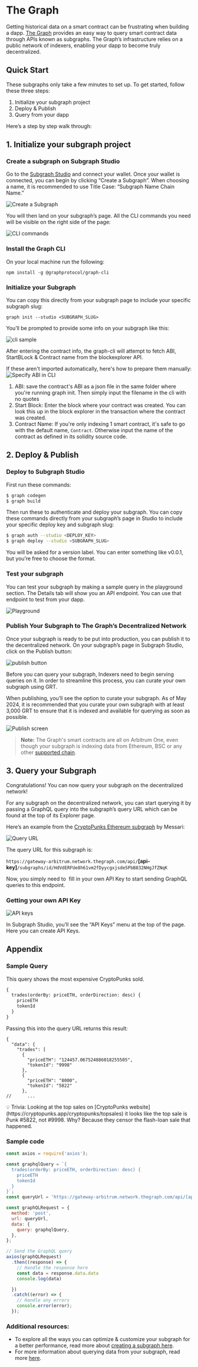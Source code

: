 # The Graph 

Getting historical data on a smart contract can be frustrating when building a dapp. [The Graph](https://thegraph.com/) provides an easy way to query smart contract data through APIs known as subgraphs. The Graph’s infrastructure relies on a public network of indexers, enabling your dapp to become truly decentralized.

## Quick Start

These subgraphs only take a few minutes to set up. To get started, follow these three steps:

1. Initialize your subgraph project
2. Deploy & Publish
3. Query from your dapp

Here’s a step by step walk through:

## 1. Initialize your subgraph project

### Create a subgraph on Subgraph Studio⁠

Go to the [Subgraph Studio](https://thegraph.com/studio/) and connect your wallet. Once your wallet is connected, you can begin by clicking “Create a Subgraph”. When choosing a name, it is recommended to use Title Case: “Subgraph Name Chain Name.”

![Create a Subgraph](https://raw.githubusercontent.com/alinobrasil/the_graph_getting_started/refs/heads/main/img/studio-create-subgraph.png)


You will then land on your subgraph’s page. All the CLI commands you need will be visible on the right side of the page:

![CLI commands](https://raw.githubusercontent.com/alinobrasil/the_graph_getting_started/refs/heads/main/img/studio-graphcli-commands.png)


### Install the Graph CLI⁠

On your local machine run the following:
```
npm install -g @graphprotocol/graph-cli
```

### Initialize your Subgraph⁠

You can copy this directly from your subgraph page to include your specific subgraph slug:
```
graph init --studio <SUBGRAPH_SLUG>
```
You’ll be prompted to provide some info on your subgraph like this:

![cli sample](https://raw.githubusercontent.com/alinobrasil/the_graph_getting_started/refs/heads/main/img/cli-sample.png)


After entering the contract info, the graph-cli will attempt to fetch ABI, StartBLock & Contract name from the blockexplorer API. 

If these aren't imported automatically, here's how to prepare them manually:
  ![Specify ABI in CLI](https://raw.githubusercontent.com/alinobrasil/the_graph_getting_started/refs/heads/lens/img/cli-specify-abi.png)
1. ABI: save the contract's ABI as a json file in the same folder where you're running graph init. Then simply input the filename in the cli with no quotes
2. Start Block: Enter the block where your contract was created. You can look this up in the block explorer in the transaction where the contract was created. 
3. Contract Name: If you're only indexing 1 smart contract, it's safe to go with the default name, `Contract`. Otherwise input the name of the contract as defined in its solidity source code.


## 2. Deploy & Publish

### Deploy to Subgraph Studio⁠

First run these commands:

```bash
$ graph codegen
$ graph build
```

Then run these to authenticate and deploy your subgraph. You can copy these commands directly from your subgraph’s page in Studio to include your specific deploy key and subgraph slug:

```bash
$ graph auth --studio <DEPLOY_KEY>
$ graph deploy --studio <SUBGRAPH_SLUG>
```

You will be asked for a version label. You can enter something like v0.0.1, but you’re free to choose the format.

### Test your subgraph⁠

You can test your subgraph by making a sample query in the playground section. The Details tab will show you an API endpoint. You can use that endpoint to test from your dapp.

![Playground](https://raw.githubusercontent.com/alinobrasil/the_graph_getting_started/refs/heads/main/img/studio-playground.png)


### Publish Your Subgraph to The Graph’s Decentralized Network

Once your subgraph is ready to be put into production, you can publish it to the decentralized network. On your subgraph’s page in Subgraph Studio, click on the Publish button:

![publish button](https://raw.githubusercontent.com/alinobrasil/the_graph_getting_started/refs/heads/main/img/studio-publish-button.webp)


Before you can query your subgraph, Indexers need to begin serving queries on it. In order to streamline this process, you can curate your own subgraph using GRT.

When publishing, you’ll see the option to curate your subgraph. As of May 2024, it is recommended that you curate your own subgraph with at least 3,000 GRT to ensure that it is indexed and available for querying as soon as possible.

![Publish screen](https://raw.githubusercontent.com/alinobrasil/the_graph_getting_started/refs/heads/main/img/studio-publish-modal.png)

> **Note:** The Graph's smart contracts are all on Arbitrum One, even though your subgraph is indexing data from Ethereum, BSC or any other [supported chain](https://thegraph.com/docs/en/developing/supported-networks/). 

## 3. Query your Subgraph

Congratulations! You can now query your subgraph on the decentralized network!

For any subgraph on the decentralized network, you can start querying it by passing a GraphQL query into the subgraph’s query URL which can be found at the top of its Explorer page.

Here’s an example from the [CryptoPunks Ethereum subgraph](https://thegraph.com/explorer/subgraphs/HdVdERFUe8h61vm2fDyycHgxjsde5PbB832NHgJfZNqK) by Messari:

![Query URL](https://raw.githubusercontent.com/alinobrasil/the_graph_getting_started/refs/heads/main/img/explorer-query-url.png)


The query URL for this subgraph is:

`https://gateway-arbitrum.network.thegraph.com/api/`**[api-key]**`/subgraphs/id/HdVdERFUe8h61vm2fDyycgxjsde5PbB832NHgJfZNqK`

Now, you simply need to  fill in your own API Key to start sending GraphQL queries to this endpoint.

### Getting your own API Key

![API keys](https://raw.githubusercontent.com/alinobrasil/the_graph_getting_started/refs/heads/main/img/getting-api-key.png)


In Subgraph Studio, you’ll see the “API Keys” menu at the top of the page. Here you can create API Keys.

## Appendix

### Sample Query

This query shows the most expensive CryptoPunks sold.

```graphql
{
  trades(orderBy: priceETH, orderDirection: desc) {
    priceETH
    tokenId
  }
}

```

Passing this into the query URL returns this result:

```
{
  "data": {
    "trades": [
      {
        "priceETH": "124457.067524886018255505",
        "tokenId": "9998"
      },
      {
        "priceETH": "8000",
        "tokenId": "5822"
      },
//      ...
```

<aside>
💡 Trivia: Looking at the top sales on [CryptoPunks website](https://cryptopunks.app/cryptopunks/topsales) it looks like the top sale is Punk #5822, not #9998. Why? Because they censor the flash-loan sale that happened.

</aside>

### Sample code

```jsx
const axios = require('axios');

const graphqlQuery = `{
  trades(orderBy: priceETH, orderDirection: desc) {
    priceETH
    tokenId
  }
}`;
const queryUrl = 'https://gateway-arbitrum.network.thegraph.com/api/[api-key]/subgraphs/id/HdVdERFUe8h61vm2fDyycHgxjsde5PbB832NHgJfZNqK'

const graphQLRequest = {
  method: 'post',
  url: queryUrl,
  data: {
    query: graphqlQuery,
  },
};

// Send the GraphQL query
axios(graphQLRequest)
  .then((response) => {
    // Handle the response here
    const data = response.data.data
    console.log(data)

  })
  .catch((error) => {
    // Handle any errors
    console.error(error);
  });
```

### Additional resources:

- To explore all the ways you can optimize & customize your subgraph for a better performance, read more about [creating a subgraph here](https://thegraph.com/docs/en/developing/creating-a-subgraph/).
- For more information about querying data from your subgraph, read more [here](https://thegraph.com/docs/en/querying/querying-the-graph/).